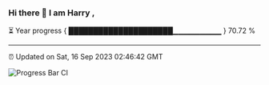 ### Hi there 👋 I am Harry , 

⏳ Year progress { █████████████████████▁▁▁▁▁▁▁▁▁ } 70.72 %

---

⏰ Updated on Sat, 16 Sep 2023 02:46:42 GMT

![Progress Bar CI](https://github.com/duykhang68/duykhang68/workflows/Progress%20Bar%20CI/badge.svg)
